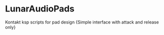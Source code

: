 # LunarAudioPads
Kontakt ksp scripts for pad design
{Simple interface with attack and release only}
